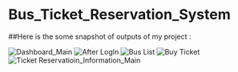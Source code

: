 ﻿# Bus_Ticket_Reservation_System
##Here is the some snapshot of outputs of my project :

![Dashboard_Main](https://github.com/AvisheikhKundu/Bus_Ticket_Reservation_System/assets/99108598/0036b2de-04fb-45a7-b4b8-3f9cbdb11f50)
![After LogIn](https://github.com/AvisheikhKundu/Bus_Ticket_Reservation_System/assets/99108598/41ee347a-cc55-4bcc-81d8-2f78c52bac90)
![Bus List](https://github.com/AvisheikhKundu/Bus_Ticket_Reservation_System/assets/99108598/22c389d6-0ae4-4877-a0df-89e0f8881336)
![Buy Ticket](https://github.com/AvisheikhKundu/Bus_Ticket_Reservation_System/assets/99108598/fd5b1d9c-6f57-4c80-8086-e83ee3a59d9e)
![Ticket   Reservatioin_Information_Main](https://github.com/AvisheikhKundu/Bus_Ticket_Reservation_System/assets/99108598/97455762-5e9b-4f83-be67-23adcc62a3d8)
